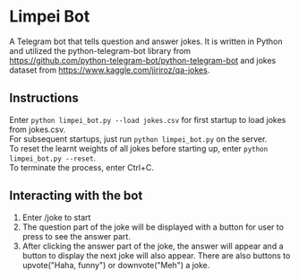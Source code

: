 # Limpei Bot
A Telegram bot that tells question and answer jokes. 
It is written in Python and utilized the python-telegram-bot library 
from https://github.com/python-telegram-bot/python-telegram-bot 
and jokes dataset from https://www.kaggle.com/jiriroz/qa-jokes.

## Instructions
Enter `python limpei_bot.py --load jokes.csv` for first startup to load jokes from jokes.csv.   
For subsequent startups, just run `python limpei_bot.py` on the server.   
To reset the learnt weights of all jokes before starting up, enter `python limpei_bot.py --reset`.   
To terminate the process, enter Ctrl+C.

## Interacting with the bot
1. Enter /joke to start
2. The question part of the joke will be displayed with a button for user to press to see the answer part.
3. After clicking the answer part of the joke, the answer will appear and a button to display the next joke will also appear. There are also buttons to upvote("Haha, funny") or downvote("Meh") a joke.
